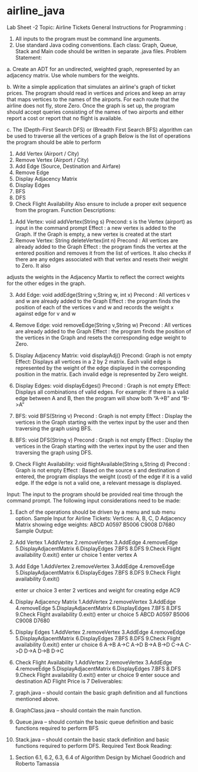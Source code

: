 # airline_java

Lab Sheet -2 Topic: Airline Tickets
General Instructions for Programming :
1. All inputs to the program must be command line arguments.
2. Use standard Java coding conventions. Each class: Graph, Queue, Stack and Main code should be written in separate .java files.
Problem Statement:

a. Create an ADT for an undirected, weighted graph, represented by an adjacency matrix. Use whole numbers for the weights.

b. Write a simple application that simulates an airline's graph of ticket prices. The program should read in vertices and prices and keep an array that maps vertices to the names of the airports. For each route that the airline does not fly, store Zero. Once the graph is set up, the program should accept queries consisting of the names of two airports and either report a cost or report that no flight is available.

c. The (Depth-First Search DFS) or (Breadth First Search BFS) algorithm can be used to traverse all the vertices of a graph
Below is the list of operations the program should be able to perform

1. Add Vertex (Airport / City)
2. Remove Vertex (Airport / City)
3. Add Edge (Source, Destination and Airfare)
4. Remove Edge
5. Display Adjacency Matrix
6. Display Edges
7. BFS
8. DFS
9. Check Flight Availability
Also ensure to include a proper exit sequence from the program.
Function Descriptions:
1) Add Vertex: void addVertex(String s)
Precond: s is the Vertex (airport) as input in the command prompt
Effect : a new vertex is added to the Graph. If the Graph is empty, a new vertex is created at the start
2) Remove Vertex: String deleteVertex(int n)
Precond : All vertices are already added to the Graph
Effect : the program finds the vertex at the entered position and removes it from the list of vertices. It also checks if there are any edges associated with that vertex and resets their weight to Zero. It also
   
adjusts the weights in the Adjacency Martix to reflect the correct weights for the other edges in the graph.

3) Add Edge: void addEdge(String v,String w, int x)
Precond : All vertices v and w are already added to the Graph
Effect : the program finds the position of each of the vertices v and w and records the weight x against edge for v and w

4) Remove Edge: void removeEdge(String v,String w)
Precond : All vertices are already added to the Graph
Effect : the program finds the position of the vertices in the Graph and resets the corresponding edge weight to Zero.

5) Display Adjacency Matrix: void displayAdj()
Precond: Graph is not empty
Effect: Displays all vertices in a 2 by 2 matrix. Each valid edge is represented by the weight of the edge displayed in the corresponding position in the matrix. Each invalid edge is represented by Zero weight.

6) Display Edges: void displayEdges()
Precond : Graph is not empty
Effect: Displays all combinations of valid edges. For example: if there is a valid edge between A and B, then the program will show both “A->B” and “B->A”

7) BFS: void BFS(String v)
Precond : Graph is not empty
Effect : Display the vertices in the Graph starting with the vertex input by the user and then traversing the graph using BFS.

8) BFS: void DFS(String v)
Precond : Graph is not empty
Effect : Display the vertices in the Graph starting with the vertex input by the user and then traversing the graph using DFS.

9) Check Flight Availability: void flightAvailable(String s,String d)
Precond : Graph is not empty
Effect : Based on the source s and destination d entered, the program displays the weight (cost) of the edge if it is a valid edge. If the edge is not a valid one, a relevant message is displayed.


Input:
The input to the program should be provided real time through the command prompt. The following input considerations need to be made:
1. Each of the operations should be driven by a menu and sub menu option. Sample Input for Airline Tickets:
Vertices: A, B, C, D
Adjacency Matrix showing edge weights:
ABCD A0597 B5006 C9008 D7680
Sample Output:
1. Add Vertex
         1.AddVertex
         2.removeVertex
         3.AddEdge
         4.removeEdge
         5.DisplayAdjacentMatrix
         6.DisplayEdges
         7.BFS
         8.DFS
         9.Check Flight availability
         0.exit()
         enter ur choice
1
enter vertex
A
2. Add Edge
        1.AddVertex
        2.removeVertex
        3.AddEdge
        4.removeEdge
        5.DisplayAdjacentMatrix
        6.DisplayEdges
        7.BFS
        8.DFS
        9.Check Flight availability
        0.exit()
  
      enter ur choice
3
enter 2 vertices and weight for creating edge
AC9
3. Display Adjacency Matrix
         1.AddVertex
         2.removeVertex
         3.AddEdge
         4.removeEdge
         5.DisplayAdjacentMatrix
         6.DisplayEdges
         7.BFS
         8.DFS
         9.Check Flight availability
         0.exit()
          enter ur choice
5
ABCD A0597 B5006 C9008 D7680
4. Display Edges
         1.AddVertex
         2.removeVertex
         3.AddEdge
         4.removeEdge
         5.DisplayAdjacentMatrix
         6.DisplayEdges
         7.BFS
         8.DFS
         9.Check Flight availability
         0.exit()
          enter ur choice
6
          A->B
          A->C
          A->D
          B->A
          B->D
          C->A
          C->D
          D->A
          D->B
          D->C

5. Check Flight Availability
            1.AddVertex
            2.removeVertex
            3.AddEdge
            4.removeEdge
            5.DisplayAdjacentMatrix
            6.DisplayEdges
            7.BFS
            8.DFS
            9.Check Flight availability
            0.exit()
             enter ur choice
9
             enter souce and destination
AD
             Flight Price is    7
Deliverables:
1. graph.java – should contain the basic graph definition and all functions mentioned above.
2. GraphClass.java – should contain the main function.
3. Queue.java – should contain the basic queue definition and basic functions required to perform
BFS
4. Stack.java – should contain the basic stack definition and basic functions required to perform
DFS.
Required Text Book Reading:
1) Section 6.1, 6.2, 6.3, 6.4 of Algorithm Design by Michael Goodrich and Roberto Tamassia

